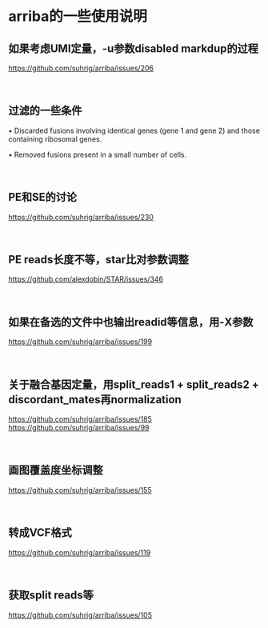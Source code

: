# arriba的一些使用说明

## 如果考虑UMI定量，-u参数disabled markdup的过程
https://github.com/suhrig/arriba/issues/206

</br>

## 过滤的一些条件
• Discarded fusions involving identical genes (gene 1 and gene 2) and those containing ribosomal genes.

• Removed fusions present in a small number of cells.

</br>

## PE和SE的讨论
https://github.com/suhrig/arriba/issues/230

</br>

## PE reads长度不等，star比对参数调整
https://github.com/alexdobin/STAR/issues/346

</br>

## 如果在备选的文件中也输出readid等信息，用-X参数
https://github.com/suhrig/arriba/issues/199

</br>

## 关于融合基因定量，用split_reads1 + split_reads2 + discordant_mates再normalization
https://github.com/suhrig/arriba/issues/185
https://github.com/suhrig/arriba/issues/99

</br>

## 画图覆盖度坐标调整
https://github.com/suhrig/arriba/issues/155

</br>

## 转成VCF格式
https://github.com/suhrig/arriba/issues/119

</br>

## 获取split reads等
https://github.com/suhrig/arriba/issues/105

</br>
